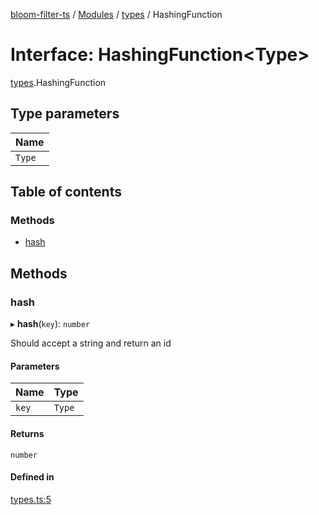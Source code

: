 [bloom-filter-ts](../README.md) / [Modules](../modules.md) / [types](../modules/types.md) / HashingFunction

# Interface: HashingFunction<Type\>

[types](../modules/types.md).HashingFunction

## Type parameters

| Name |
| :------ |
| `Type` |

## Table of contents

### Methods

- [hash](types.HashingFunction.md#hash)

## Methods

### hash

▸ **hash**(`key`): `number`

Should accept a string and return an id

#### Parameters

| Name | Type |
| :------ | :------ |
| `key` | `Type` |

#### Returns

`number`

#### Defined in

[types.ts:5](https://github.com/rymnc/bloom-filter-ts/blob/19d6cd1/lib/types.ts#L5)
